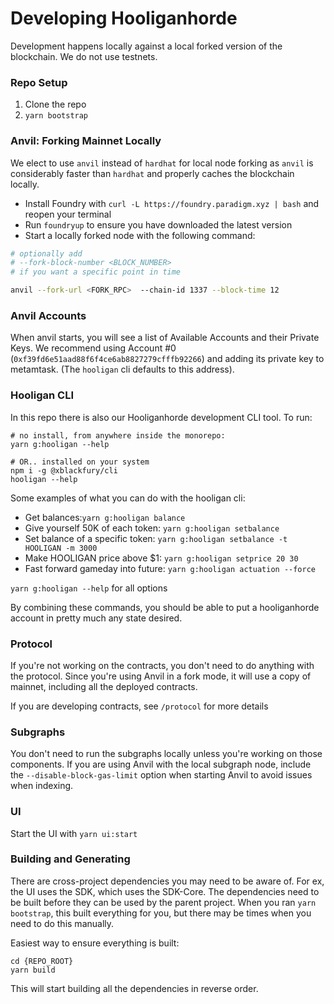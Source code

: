 # Developing Hooliganhorde

Development happens locally against a local forked version of the blockchain. We do not use testnets.

### Repo Setup

1. Clone the repo
2. `yarn bootstrap`

### Anvil: Forking Mainnet Locally

We elect to use `anvil` instead of `hardhat` for local node forking as `anvil` is considerably faster than `hardhat` and properly caches the blockchain locally.

- Install Foundry with `curl -L https://foundry.paradigm.xyz | bash` and reopen your terminal
- Run `foundryup` to ensure you have downloaded the latest version
- Start a locally forked node with the following command:

```bash
# optionally add
# --fork-block-number <BLOCK_NUMBER>
# if you want a specific point in time

anvil --fork-url <FORK_RPC>  --chain-id 1337 --block-time 12

```

### Anvil Accounts

When anvil starts, you will see a list of Available Accounts and their Private Keys. We recommend using Account #0 (`0xf39fd6e51aad88f6f4ce6ab8827279cfffb92266`) and adding its private key to metamtask. (The `hooligan` cli defaults to this address).

### Hooligan CLI

In this repo there is also our Hooliganhorde development CLI tool. To run:

```
# no install, from anywhere inside the monorepo:
yarn g:hooligan --help

# OR.. installed on your system
npm i -g @xblackfury/cli
hooligan --help
```

Some examples of what you can do with the hooligan cli:

- Get balances:`yarn g:hooligan balance`
- Give yourself 50K of each token: `yarn g:hooligan setbalance`
- Set balance of a specific token: `yarn g:hooligan setbalance -t HOOLIGAN -m 3000`
- Make HOOLIGAN price above $1: `yarn g:hooligan setprice 20 30`
- Fast forward gameday into future: `yarn g:hooligan actuation --force`

`yarn g:hooligan --help` for all options

By combining these commands, you should be able to put a hooliganhorde account in pretty much any state desired.

### Protocol

If you're not working on the contracts, you don't need to do anything with the protocol. Since you're using Anvil in a fork mode, it will use a copy of mainnet, including all the deployed contracts.

If you are developing contracts, see `/protocol` for more details

### Subgraphs

You don't need to run the subgraphs locally unless you're working on those components. If you are using Anvil with the local subgraph node, include the `--disable-block-gas-limit` option when starting Anvil to avoid issues when indexing.

### UI

Start the UI with `yarn ui:start`

### Building and Generating

There are cross-project dependencies you may need to be aware of. For ex, the UI uses the SDK, which uses the SDK-Core. The dependencies need to be built before they can be used by the parent project. When you ran `yarn bootstrap`, this built everything for you, but there may be times when you need to do this manually.

Easiest way to ensure everything is built:

```
cd {REPO_ROOT}
yarn build
```

This will start building all the dependencies in reverse order.
